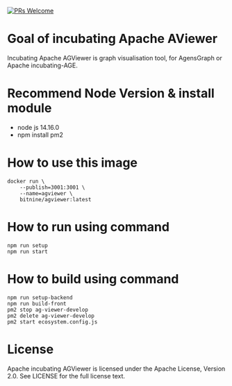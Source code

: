 [![PRs Welcome](https://img.shields.io/badge/PRs-welcome-brightgreen.svg?style=flat-square)](http://makeapullrequest.com)
# Goal of incubating Apache AViewer

Incubating Apache AGViewer is graph visualisation tool, for AgensGraph or Apache incubating-AGE.

# Recommend Node Version & install module
- node js 14.16.0
- npm install pm2

# How to use this image
```
docker run \
    --publish=3001:3001 \
    --name=agviewer \
    bitnine/agviewer:latest
```

# How to run using command
```
npm run setup
npm run start
```
# How to build using command
```
npm run setup-backend
npm run build-front
pm2 stop ag-viewer-develop
pm2 delete ag-viewer-develop
pm2 start ecosystem.config.js
```

# License
Apache incubating AGViewer is licensed under the Apache License, Version 2.0. See LICENSE for the full license text.
